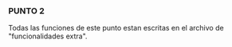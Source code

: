 ### PUNTO 2 
Todas las funciones de este punto estan escritas en el archivo de "funcionalidades extra".
